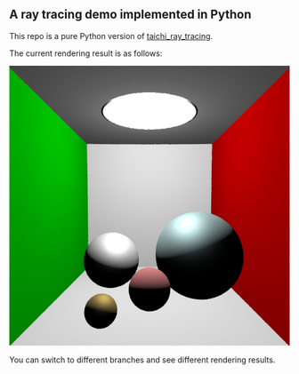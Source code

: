 ## A ray tracing demo implemented in Python

This repo is a pure Python version of [taichi_ray_tracing](https://github.com/erizmr/taichi_ray_tracing).

The current rendering result is as follows:

![rendering result](output/image.png)

You can switch to different branches and see different rendering results.
